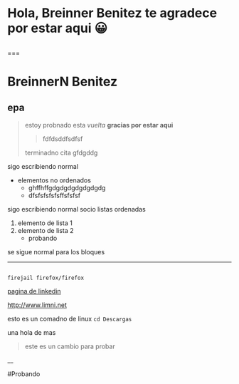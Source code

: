 # Hola, Breinner Benitez te agradece por estar aqui 😀
##  
===
# BreinnerN Benitez
## epa
>estoy probnado esta *vuelta*   **gracias por estar aqui**
>
>>fdfdsddfsdfsf
>
>  terminadno cita gfdgddg

sigo escribiendo normal 

* elementos no ordenados 
   * ghffhffgdgdgdgdgdgdgdg
   * dfsfsfsfsfsffsfsfsf

sigo escribiendo normal socio listas ordenadas

1. elemento de lista 1
2. elemento de lista 2
    * probando 

se sigue normal para los bloques

___
~~~

firejail firefox/firefox

~~~

[pagina de linkedin](http://www.limni.net)	

<http://www.limni.net>


esto es un comadno de linux `cd Descargas`

una hola de mas

>este es un cambio para probar

__

#Probando

